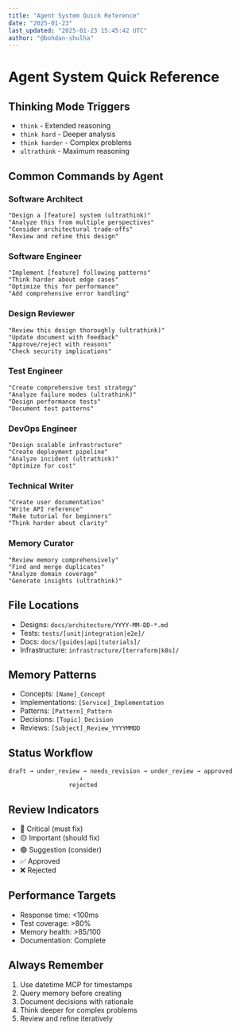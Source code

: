 ```yaml
---
title: "Agent System Quick Reference"
date: "2025-01-23"
last_updated: "2025-01-23 15:45:42 UTC"
author: "@bohdan-shulha"
---
```


# Agent System Quick Reference

## Thinking Mode Triggers
- `think` - Extended reasoning
- `think hard` - Deeper analysis
- `think harder` - Complex problems
- `ultrathink` - Maximum reasoning

## Common Commands by Agent

### Software Architect
```
"Design a [feature] system (ultrathink)"
"Analyze this from multiple perspectives"
"Consider architectural trade-offs"
"Review and refine this design"
```

### Software Engineer
```
"Implement [feature] following patterns"
"Think harder about edge cases"
"Optimize this for performance"
"Add comprehensive error handling"
```

### Design Reviewer
```
"Review this design thoroughly (ultrathink)"
"Update document with feedback"
"Approve/reject with reasons"
"Check security implications"
```

### Test Engineer
```
"Create comprehensive test strategy"
"Analyze failure modes (ultrathink)"
"Design performance tests"
"Document test patterns"
```

### DevOps Engineer
```
"Design scalable infrastructure"
"Create deployment pipeline"
"Analyze incident (ultrathink)"
"Optimize for cost"
```

### Technical Writer
```
"Create user documentation"
"Write API reference"
"Make tutorial for beginners"
"Think harder about clarity"
```

### Memory Curator
```
"Review memory comprehensively"
"Find and merge duplicates"
"Analyze domain coverage"
"Generate insights (ultrathink)"
```

## File Locations
- Designs: `docs/architecture/YYYY-MM-DD-*.md`
- Tests: `tests/[unit|integration|e2e]/`
- Docs: `docs/[guides|api|tutorials]/`
- Infrastructure: `infrastructure/[terraform|k8s]/`

## Memory Patterns
- Concepts: `[Name]_Concept`
- Implementations: `[Service]_Implementation`
- Patterns: `[Pattern]_Pattern`
- Decisions: `[Topic]_Decision`
- Reviews: `[Subject]_Review_YYYYMMDD`

## Status Workflow
```
draft → under_review → needs_revision → under_review → approved
                    ↓
                 rejected
```

## Review Indicators
- 🔴 Critical (must fix)
- 🟡 Important (should fix)
- 🟢 Suggestion (consider)
- ✅ Approved
- ❌ Rejected

## Performance Targets
- Response time: <100ms
- Test coverage: >80%
- Memory health: >85/100
- Documentation: Complete

## Always Remember
1. Use datetime MCP for timestamps
2. Query memory before creating
3. Document decisions with rationale
4. Think deeper for complex problems
5. Review and refine iteratively